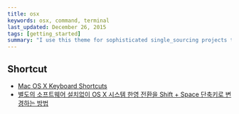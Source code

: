 ```yaml
---
title: osx
keywords: osx, command, terminal
last_updated: December 26, 2015
tags: [getting_started]
summary: "I use this theme for sophisticated single_sourcing projects that I work on as a professional technical writer."
---
```


## Shortcut
* [Mac OS X Keyboard Shortcuts](http://pc.net/resources/shortcuts/mac_os_x)
* [별도의 소프트웨어 설치없이 OS X 시스템 한영 전환을 Shift + Space 단축키로 변경하는 방법](http://macnews.tistory.com/297)
